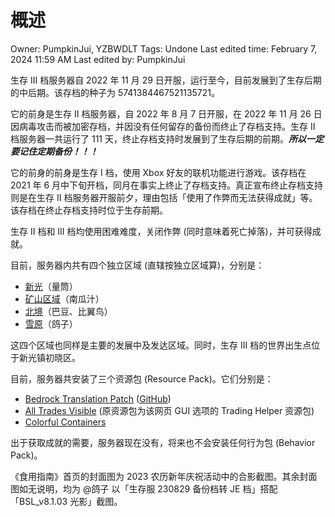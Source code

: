 # 概述

Owner: PumpkinJui, YZBWDLT
Tags: Undone
Last edited time: February 7, 2024 11:59 AM
Last edited by: PumpkinJui

生存 III 档服务器自 2022 年 11 月 29 日开服，运行至今，目前发展到了生存后期的中后期。该存档的种子为 5741384467521135721。

它的前身是生存 II 档服务器，自 2022 年 8 月 7 日开服，在 2022 年 11 月 26 日因病毒攻击而被加密存档，并因没有任何留存的备份而终止了存档支持。生存 II 档服务器一共运行了 111 天，终止存档支持时发展到了生存后期的前期。***所以一定要记住定期备份！！！***

它的前身的前身是生存 I 档，使用 Xbox 好友的联机功能进行游戏。该存档在 2021 年 6 月中下旬开档，同月在事实上终止了存档支持。真正宣布终止存档支持则是在生存 II 档服务器开服前夕，理由包括「使用了作弊而无法获得成就」等。该存档在终止存档支持时位于生存前期。

生存 II 档和 III 档均使用困难难度，关闭作弊 (同时意味着死亡掉落)，并可获得成就。

目前，服务器内共有四个独立区域 (直辖按独立区域算)，分别是：

- [新光](%E6%96%B0%E5%85%89%204b3408e46b5b48e8a4ccd8a73697af0a.md)（量筒）
- [矿山区域](%E7%9F%BF%E5%B1%B1%E5%8C%BA%E5%9F%9F%2029c3df11668a443ea5568a09577005d2.md)（南瓜汁）
- [北境](%E5%8C%97%E5%A2%83%20fb68c27bbc914842b76caa885de7a29b.md)（巴豆、比翼鸟）
- [雪原](%E9%9B%AA%E5%8E%9F%20ac4c22d4a3cc4994819a4cbe7b70d9a2.md)（鸽子）

这四个区域也同样是主要的发展中及发达区域。同时，生存 III 档的世界出生点位于新光镇初晓区。

目前，服务器共安装了三个资源包 (Resource Pack)。它们分别是：

- [Bedrock Translation Patch](https://www.mcbbs.net/thread-682370-1-1.html) ([GitHub](https://github.com/ff98sha/mclangcn))
- [All Trades Visible](https://bedrocktweaks.net/resource-packs/) (原资源包为该网页 GUI 选项的 Trading Helper 资源包)
- [Colorful Containers](https://mcpedl.com/colourful-containers-bedrock-pack-1)

出于获取成就的需要，服务器现在没有，将来也不会安装任何行为包 (Behavior Pack)。

《食用指南》首页的封面图为 2023 农历新年庆祝活动中的合影截图。其余封面图如无说明，均为 @鸽子 以「生存服 230829 备份档转 JE 档」搭配「BSL_v8.1.03 光影」截图。